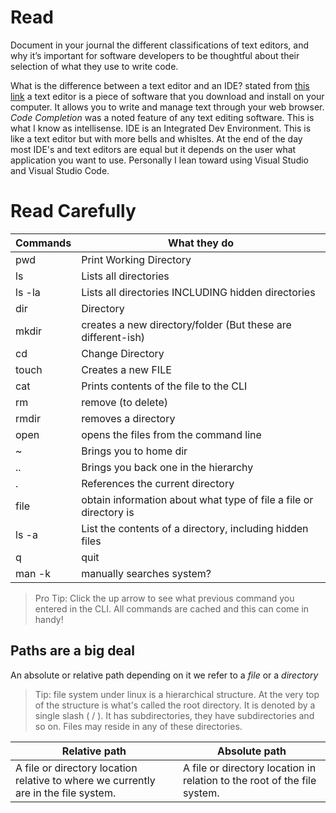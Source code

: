 # Read
Document in your journal the different classifications of text editors, and why it’s important for software developers to be thoughtful about their selection of what they use to write code.

What is the difference between a text editor and an IDE?
stated from [this link](https://codefellows.github.io/code-102-guide/curriculum/class-02/Choosing-A-Text-Editor--The-Older-Coder.pdf) a text editor is a piece of software that you download and install on your computer. It allows you to write and manage text through your web browser. _Code Completion_ was a noted feature of any text editing software. This is what I know as intellisense. IDE is an Integrated Dev Environment. This is like a text editor but with more bells and whisltes. At the end of the day most IDE's and text editors are equal but it depends on the user what application you want to use. Personally I lean toward using Visual Studio and Visual Studio Code.





# Read Carefully

Commands | What they do   
--------------- | --------------  
pwd | Print Working Directory   
ls | Lists all directories  
ls -la | Lists all directories INCLUDING hidden directories  
dir | Directory  
mkdir | creates a new directory/folder (But these are different-ish)  
cd | Change Directory  
touch | Creates a new FILE  
cat | Prints contents of the file to the CLI  
rm | remove (to delete)  
rmdir | removes a directory  
open | opens the files from the command line  
~ | Brings you to home dir
.. | Brings you back one in the hierarchy
. | References the current directory
file | obtain information about what type of file a file or directory is
ls -a | List the contents of a directory, including hidden files  
q | quit
man -k <search term> | manually searches system?
  
  >Pro Tip: Click the up arrow to see what previous command you entered in the CLI. All commands are cached and this can come in handy!
  
###  
####  

## Paths are a big deal

An absolute or relative path depending on it we refer to a _file_ or a _directory_
> Tip: file system under linux is a hierarchical structure. At the very top of the structure is what's called the root directory. It is denoted by a single slash ( / ). It has subdirectories, they have subdirectories and so on. Files may reside in any of these directories.

Relative path | Absolute path
------------- | --------------
A file or directory location relative to where we currently are in the file system. | A file or directory location in relation to the root of the file system.



